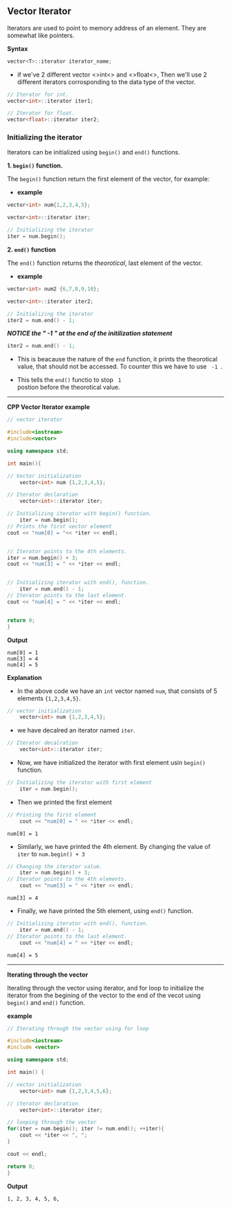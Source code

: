## Vector Iterator

Iterators are used to point to memory address of an element. They are somewhat like pointers.

**Syntax**

```cpp
vector<T>::iterator iterator_name;
```

- if we've 2 different vector <>int<> and <>float<>, Then we'll use 2 different iterators corrosponding to the data type of the vector.

```cpp
// Iterator for int.
vector<int>::iterator iter1;

// Iterator for float.
vector<float>::iterator iter2;
```

### Initializing the iterator

Iterators can be initialized using <code>begin()</code> and <code>end()</code> functions.

**1. <code>begin()</code> function.**

The <code>begin()</code> function return the first element of the vector, for example:

- **example**

```cpp
vector<int> num{1,2,3,4,5};

vector<int>::iterator iter;

// Initializing the iterator
iter = num.begin();
```

**2. <code>end()</code> function**

The <code>end()</code> function returns the *theorotical*, last element of the vector.

- **example**

```cpp
vector<int> num2 {6,7,8,9,10};

vector<int>::iterator iter2;

// Initializing the iterator
iter2 = num.end() - 1;
```
***NOTICE the " -1 " at the end of the initilization statement***

```cpp
iter2 = num.end() - 1;
```
- This is beacause the nature of the <code>end</code> function, it prints the theorotical value, that should not be accessed. To counter this we have to use <code> -1 </code>.

- This tells the <code>end()</code> functio to stop <code> 1 </code> postion before the theorotical value.

****

**CPP Vector Iterator example**

```cpp
// vector iterator

#include<iostream>
#include<vector>

using namespace std;

int main(){

// Vector initialization
    vector<int> num {1,2,3,4,5};

// Iterator declaration
    vector<int>::iterator iter;

// Initializing iterator with begin() function.
    iter = num.begin();
// Prints the first vector element
cout << "num[0] = "<< *iter << endl;


// Iterator points to the 4th elements.
iter = num.begin() + 3;
cout << "num[3] = " << *iter << endl;


// Initializing iterator with end(), function.
    iter = num.end() - 1;
// Iterator points to the last element.
cout << "num[4] = " << *iter << endl;


return 0;
}
```

**Output**

```
num[0] = 1
num[3] = 4
num[4] = 5
```

**Explanation**

- In the above code we have an <code>int</code> vector named <code>num</code>, that consists of 5 elements <code>{1,2,3,4,5}</code>.

```cpp
// vector initialization
    vector<int> num {1,2,3,4,5};
```

- we have decalred an iterator named <code>iter</code>.

```cpp
// Iterator decalration
    vector<int>::iterator iter;
```


- Now, we have initialized the iterator with first element usin <code>begin()</code> function.

```cpp
// Initializing the iterator with first element
    iter = num.begin();
```


- Then we printed the first element 

```cpp
// Printing the first element
    cout << "num[0] = " << *iter << endl;
```
```
num[0] = 1
```


- Similarly, we have printed the 4th element. By changing the value of <code>iter</code> to <code>num.begin() + 3</code>

```cpp
// Changing the iterator value.
    iter = num.begin() + 3;
// Iterator points to the 4th elements.
    cout << "num[3] = " << *iter << endl;
```
```
num[3] = 4
```

- Finally, we have printed the 5th element, using  <code>end()</code> function. 

```cpp
// Initializing iterator with end(), function.
    iter = num.end() - 1;
// Iterator points to the last element.
    cout << "num[4] = " << *iter << endl;
```
```
num[4] = 5
```

****

**Iterating through the vector**

Iterating through the vector using iterator, and for loop to initialize the iterator from the begining of the vector to the end of the vecot using <code>begin()</code> and <code>end()</code> function.

**example**

```cpp
// Iterating through the vector using for loop

#include<iostream>
#include <vector>

using namespace std;

int main() {

// vector initialization
    vector<int> num {1,2,3,4,5,6};

// iterator declaration
    vector<int>::iterator iter;

// looping through the vector
for(iter = num.begin(); iter != num.end(); ++iter){
    cout << *iter << ", ";
}

cout << endl;

return 0;
}
```

**Output**

```
1, 2, 3, 4, 5, 6,
```
